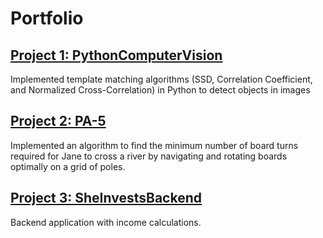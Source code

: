 # Portfolio

## [Project 1: PythonComputerVision](https://github.com/iyer131/PythonComputerVision)
 Implemented template matching algorithms (SSD, Correlation Coefficient, and Normalized Cross-Correlation) in Python to detect objects in images 

## [Project 2: PA-5](https://github.com/iyer131/PA-5)
 Implemented an algorithm to find the minimum number of board turns required for Jane to cross a river by navigating and rotating boards optimally on a grid of poles.

## [Project 3: SheInvestsBackend](https://github.com/iyer131/SheInvestsBackend)
Backend application with income calculations.
